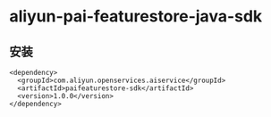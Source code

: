# aliyun-pai-featurestore-java-sdk

## 安装
```
<dependency>
  <groupId>com.aliyun.openservices.aiservice</groupId>
  <artifactId>paifeaturestore-sdk</artifactId>
  <version>1.0.0</version>
</dependency>
```
